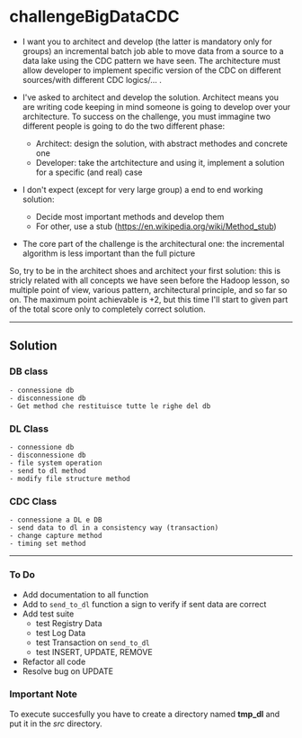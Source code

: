 # challengeBigDataCDC

- I want you to architect and develop (the latter is mandatory only for groups) an incremental batch job able to move data from a source to a data lake using the CDC pattern we have seen. The architecture must allow developer to implement specific version of the CDC on different sources/with different CDC logics/... .

- I've asked to architect and develop the solution. Architect means you are writing code keeping in mind someone is going to develop over your architecture. To success on the challenge, you must immagine two different people is going to do the two different phase:
  - Architect: design the solution, with abstract methodes and concrete one
  - Developer: take the artchitecture and using it, implement a solution for a specific (and real) case

- I don't expect (except for very large group) a end to end working solution:
  - Decide most important methods and develop them
  - For other, use a stub (https://en.wikipedia.org/wiki/Method_stub)

- The core part of the challenge is the architectural one: the incremental algorithm is less important than the full picture

So, try to be in the architect shoes and architect your first solution: this is stricly related with all concepts we have seen before the Hadoop lesson, so multiple point of view, various pattern, architectural principle, and so far so on.
The maximum point achievable is +2, but this time I'll start to given part of the total score only to completely correct solution.

---

## Solution

### DB class
	- connessione db
	- disconnessione db
	- Get method che restituisce tutte le righe del db

### DL Class
	- connessione db
	- disconnessione db
	- file system operation
	- send to dl method
	- modify file structure method

### CDC Class

	- connessione a DL e DB
	- send data to dl in a consistency way (transaction)
	- change capture method
	- timing set method

---

### To Do

- Add documentation to all function
- Add to `send_to_dl` function a sign to verify if sent data are correct
- Add test suite
	- test Registry Data
	- test Log Data
	- test Transaction on `send_to_dl`
	- test INSERT, UPDATE, REMOVE
- Refactor all code
- Resolve bug on UPDATE

### Important Note
To execute succesfully you have to create a directory named **tmp_dl** and put it in the *src* directory.
